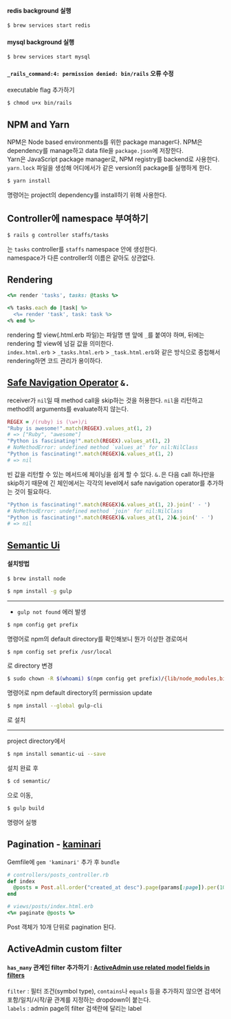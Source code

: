 #### redis background 실행
```bash
$ brew services start redis
```
#### mysql background 실행
```bash
$ brew services start mysql
```
#### `_rails_command:4: permission denied: bin/rails` 오류 수정
executable flag 추가하기  
```bash
$ chmod u+x bin/rails
```

## NPM and Yarn
NPM은 Node based environments를 위한 package manager다. NPM은 dependency를 manage하고 data file을 `package.json`에 저장한다.  
Yarn은 JavaScript package manager로, NPM registry를 backend로 사용한다. `yarn.lock` 파일을 생성해 어디에서가 같은 version의 package를 실행하게 한다.  
```bash
$ yarn install
```  
명령어는 project의 dependency를 install하기 위해 사용한다.

## Controller에 namespace 부여하기
```bash
$ rails g controller staffs/tasks
```
는 `tasks` controller를 `staffs` namespace 안에 생성한다.  
namespace가 다른 controller의 이름은 같아도 상관없다.

## Rendering
```ruby
<%= render 'tasks', tasks: @tasks %>

<% tasks.each do |task| %>
  <%= render 'task', task: task %>
<% end %>
```
rendering 할 view(.html.erb 파일)는 파일명 맨 앞에 `_`를 붙여야 하며, 뒤에는 rendering 할 view에 넘길 값을 의미한다.  
`index.html.erb` > `_tasks.html.erb` > `_task.html.erb`와 같은 방식으로 중첩해서 rendering하면 코드 관리가 용이하다.

## [Safe Navigation Operator](https://ruby-doc.org/core-2.6/doc/syntax/calling_methods_rdoc.html#label-Safe+navigation+operator) `&.`
receiver가 `nil`일 때 method call을 skip하는 것을 허용한다. `nil`을 리턴하고 method의 arguments를 evaluate하지 않는다.  
```ruby
REGEX = /(ruby) is (\w+)/i
"Ruby is awesome!".match(REGEX).values_at(1, 2)
# => ["Ruby", "awesome"]
"Python is fascinating!".match(REGEX).values_at(1, 2)
# NoMethodError: undefined method `values_at' for nil:NilClass
"Python is fascinating!".match(REGEX)&.values_at(1, 2)
# => nil
```
빈 값을 리턴할 수 있는 메서드에 체이닝을 쉽게 할 수 있다. `&.`은 다음 call 하나만을 skip하기 때문에 긴 체인에서는 각각의 level에서 safe navigation operator를 추가하는 것이 필요하다.
```ruby
"Python is fascinating!".match(REGEX)&.values_at(1, 2).join(' - ')
# NoMethodError: undefined method `join' for nil:NilClass
"Python is fascinating!".match(REGEX)&.values_at(1, 2)&.join(' - ')
# => nil
```

## [Semantic Ui](https://semantic-ui.com/)
#### 설치방법
```bash
$ brew install node
```  
```bash
$ npm install -g gulp
```  
---
- `gulp not found` 에러 발생  
```bash
$ npm config get prefix
```
명령어로 npm의 default directory를 확인해보니 뭔가 이상한 경로여서  
```bash
$ npm config set prefix /usr/local
```
로 directory 변경  
```bash
$ sudo chown -R $(whoami) $(npm config get prefix)/{lib/node_modules,bin,share}
```
명령어로 npm default directory의 permission update  
```bash
$ npm install --global gulp-cli
```  
로 설치  

---  
project directory에서
```bash
$ npm install semantic-ui --save
```
설치 완료 후  
```bash
$ cd semantic/
```
으로 이동,  
```bash
$ gulp build
```
명령어 실행  

## Pagination - [kaminari](https://github.com/kaminari/kaminari)
Gemfile에 `gem 'kaminari'` 추가 후 `bundle`  
```ruby
# controllers/posts_controller.rb
def index
  @posts = Post.all.order("created_at desc").page(params[:page]).per(10)
end
```
```ruby
# views/posts/index.html.erb
<%= paginate @posts %>
```
Post 객체가 10개 단위로 pagination 된다.  

## ActiveAdmin custom filter
#### `has_many` 관계인 filter 추가하기 : [ActiveAdmin use related model fields in filters](https://stackoverflow.com/questions/41225501/active-admin-use-related-model-fields-in-filters)
`filter` : 필터 조건(symbol type), `contains`나 `equals` 등을 추가하지 않으면 검색어 포함/일치/시작/끝 관계를 지정하는 dropdown이 붙는다.  
`labels` : admin page의 filter 검색란에 달리는 label
